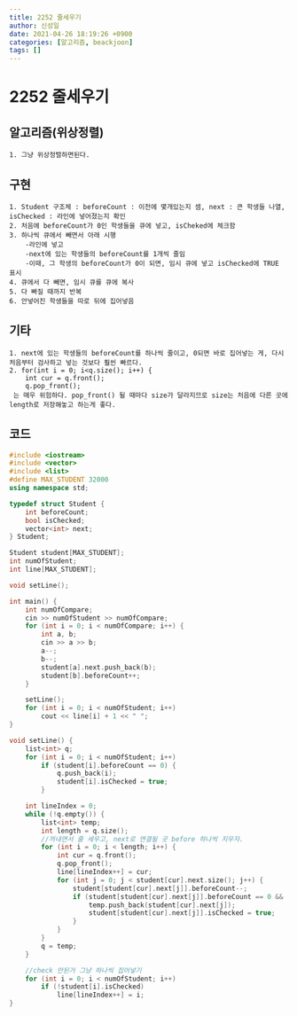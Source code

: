 ```yaml
---
title: 2252 줄세우기
author: 신성일
date: 2021-04-26 18:19:26 +0900
categories: [알고리즘, beackjoon]
tags: []
---
```


# 2252 줄세우기

## 알고리즘(위상정렬)

    1. 그냥 위상정렬하면된다.

## 구현

    1. Student 구조체 : beforeCount : 이전에 몇개있는지 셈, next : 큰 학생들 나열, isChecked : 라인에 넣어졌는지 확인
    2. 처음에 beforeCount가 0인 학생들을 큐에 넣고, isCheked에 체크함
    3. 하나씩 큐에서 빼면서 아래 시행
    	-라인에 넣고
    	-next에 있는 학생들의 beforeCount를 1개씩 줄임
    	-이때, 그 학생의 beforeCount가 0이 되면, 임시 큐에 넣고 isChecked에 TRUE 표시
    4. 큐에서 다 빼면, 임시 큐를 큐에 복사
    5. 다 빠질 때까지 반복
    6. 안넣어진 학생들을 따로 뒤에 집어넣음

## 기타

    1. next에 있는 학생들의 beforeCount를 하나씩 줄이고, 0되면 바로 집어넣는 게, 다시 처음부터 검사하고 넣는 것보다 훨씬 빠르다.
    2. for(int i = 0; i<q.size(); i++) {
    	int cur = q.front();
    	q.pop_front();
     는 매우 위험하다. pop_front() 될 때마다 size가 달라지므로 size는 처음에 다른 곳에 length로 저장해놓고 하는게 좋다.

## 코드

```cpp
#include <iostream>
#include <vector>
#include <list>
#define MAX_STUDENT 32000
using namespace std;

typedef struct Student {
	int beforeCount;
	bool isChecked;
	vector<int> next;
} Student;

Student student[MAX_STUDENT];
int numOfStudent;
int line[MAX_STUDENT];

void setLine();

int main() {
	int numOfCompare;
	cin >> numOfStudent >> numOfCompare;
	for (int i = 0; i < numOfCompare; i++) {
		int a, b;
		cin >> a >> b;
		a--;
		b--;
		student[a].next.push_back(b);
		student[b].beforeCount++;
	}

	setLine();
	for (int i = 0; i < numOfStudent; i++)
		cout << line[i] + 1 << " ";
}

void setLine() {
	list<int> q;
	for (int i = 0; i < numOfStudent; i++)
		if (student[i].beforeCount == 0) {
			q.push_back(i);
			student[i].isChecked = true;
		}

	int lineIndex = 0;
	while (!q.empty()) {
		list<int> temp;
		int length = q.size();
		//꺼내면서 줄 세우고, next로 연결될 곳 before 하나씩 지우자.
		for (int i = 0; i < length; i++) {
			int cur = q.front();
			q.pop_front();
			line[lineIndex++] = cur;
			for (int j = 0; j < student[cur].next.size(); j++) {
				student[student[cur].next[j]].beforeCount--;
				if (student[student[cur].next[j]].beforeCount == 0 && !student[student[cur].next[j]].isChecked) {
					temp.push_back(student[cur].next[j]);
					student[student[cur].next[j]].isChecked = true;
				}
			}
		}
		q = temp;
	}

	//check 안된거 그냥 하나씩 집어넣기
	for (int i = 0; i < numOfStudent; i++)
		if (!student[i].isChecked)
			line[lineIndex++] = i;
}
```
